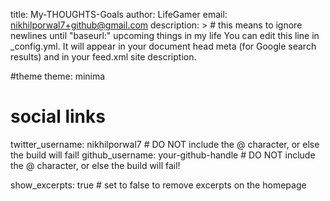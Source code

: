 title: My-THOUGHTS-Goals
author: LifeGamer
email: nikhilporwal7+github@gmail.com
description: > # this means to ignore newlines until "baseurl:"
  upcoming things in my life
  You can edit this line in _config.yml. It will appear in your document head meta (for
  Google search results) and in your feed.xml site description.

#theme
theme: minima

# social links
twitter_username: nikhilporwal7 # DO NOT include the @ character, or else the build will fail!
github_username:  your-github-handle # DO NOT include the @ character, or else the build will fail!

show_excerpts: true # set to false to remove excerpts on the homepage
